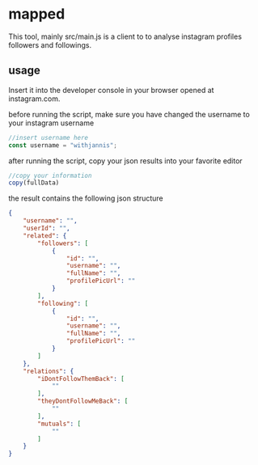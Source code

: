 # mapped
This tool, mainly src/main.js is a client to to analyse instagram profiles followers and followings.

## usage
Insert it into the developer console in your browser opened at instagram.com.

before running the script, make sure you have changed the username to your instagram username
```javascript
//insert username here
const username = "withjannis";
```

after running the script, copy your json results into your favorite editor
```javascript
//copy your information
copy(fullData)
```

the result contains the following json structure
```json
{
    "username": "",
    "userId": "",
    "related": {
        "followers": [
            {
                "id": "",
                "username": "",
                "fullName": "",
                "profilePicUrl": ""
			}
        ],
        "following": [
            {
                "id": "",
                "username": "",
                "fullName": "",
                "profilePicUrl": ""
			}
        ]
    },
    "relations": {
        "iDontFollowThemBack": [
            ""
        ],
        "theyDontFollowMeBack": [
            ""
        ],
        "mutuals": [
            ""
        ]
    }
}
```